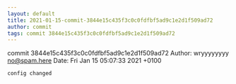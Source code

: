 ```yaml
---
layout: default
title: 2021-01-15-commit-3844e15c435f3c0c0fdfbf5ad9c1e2d1f509ad72
author: commit
tags: commit 3844e15c435f3c0c0fdfbf5ad9c1e2d1f509ad72
---
```


commit 3844e15c435f3c0c0fdfbf5ad9c1e2d1f509ad72
Author: wryyyyyyyy <no@spam.here>
Date:   Fri Jan 15 05:07:33 2021 +0100

    config changed
